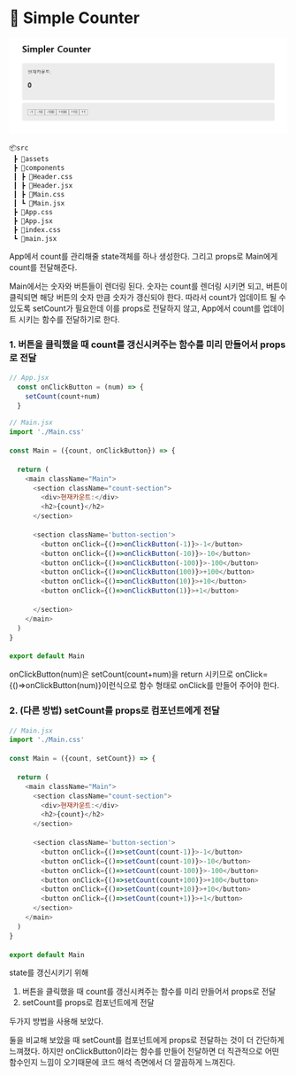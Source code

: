 # 🔢 Simple Counter

![WebPageImage](./simple-counter.png)

```
📦src
 ┣ 📂assets
 ┣ 📂components
 ┃ ┣ 📜Header.css
 ┃ ┣ 📜Header.jsx
 ┃ ┣ 📜Main.css
 ┃ ┗ 📜Main.jsx
 ┣ 📜App.css
 ┣ 📜App.jsx
 ┣ 📜index.css
 ┗ 📜main.jsx
```

App에서 count를 관리해줄 state객체를 하나 생성한다.
그리고 props로 Main에게 count를 전달해준다.

Main에서는 숫자와 버튼들이 렌더링 된다.
숫자는 count를 렌더링 시키면 되고, 버튼이 클릭되면 해당 버튼의 숫자 만큼 숫자가 갱신되야 한다.
따라서 count가 업데이트 될 수 있도록 setCount가 필요한데 이를 props로 전달하지 않고, App에서 count를 업데이트 시키는 함수를 전달하기로 한다.

### 1. 버튼을 클릭했을 때 count를 갱신시켜주는 함수를 미리 만들어서 props로 전달

```javascript
// App.jsx
  const onClickButton = (num) => {
    setCount(count+num)
  }
```

```javascript
// Main.jsx
import './Main.css'

const Main = ({count, onClickButton}) => {

  return (
    <main className="Main">
      <section className="count-section">
        <div>현재카운트:</div>
        <h2>{count}</h2>
      </section>

      <section className='button-section'>
        <button onClick={()=>onClickButton(-1)}>-1</button>
        <button onClick={()=>onClickButton(-10)}>-10</button>
        <button onClick={()=>onClickButton(-100)}>-100</button>
        <button onClick={()=>onClickButton(100)}>+100</button>
        <button onClick={()=>onClickButton(10)}>+10</button>
        <button onClick={()=>onClickButton(1)}>+1</button>

      </section>
    </main>
  )
}

export default Main
```

onClickButton(num)은 setCount(count+num)을 return 시키므로 onClick={()=>onClickButton(num)}이런식으로 함수 형태로 onClick를 만들어 주어야 한다.



### 2. (다른 방법) setCount를 props로 컴포넌트에게 전달

```javascript
// Main.jsx
import './Main.css'

const Main = ({count, setCount}) => {

  return (
    <main className="Main">
      <section className="count-section">
        <div>현재카운트:</div>
        <h2>{count}</h2>
      </section>

      <section className='button-section'>
        <button onClick={()=>setCount(count-1)}>-1</button>
        <button onClick={()=>setCount(count-10)}>-10</button>
        <button onClick={()=>setCount(count-100)}>-100</button>
        <button onClick={()=>setCount(count+100)}>+100</button>
        <button onClick={()=>setCount(count+10)}>+10</button>
        <button onClick={()=>setCount(count+1)}>+1</button>
      </section>
    </main>
  )
}

export default Main
```

state를 갱신시키기 위해

1. 버튼을 클릭했을 때 count를 갱신시켜주는 함수를 미리 만들어서 props로 전달
2.  setCount를 props로 컴포넌트에게 전달

두가지 방법을 사용해 보았다.

둘을 비교해 보았을 때 setCount를 컴포넌트에게 props로 전달하는 것이 더 간단하게 느껴졌다. 하지만 onClickButton이라는 함수를 만들어 전달하면 더 직관적으로 어떤 함수인지 느낌이 오기때문에 코드 해석 측면에서 더 깔끔하게 느껴진다.

